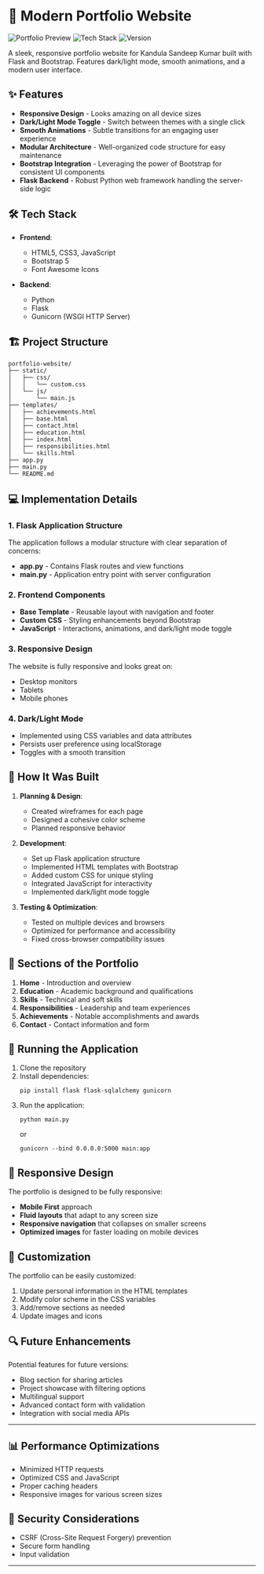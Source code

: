 # 🚀 Modern Portfolio Website

![Portfolio Preview](https://img.shields.io/badge/Portfolio-Kandula%20Sandeep%20Kumar-blue)
![Tech Stack](https://img.shields.io/badge/Tech-Flask%20%7C%20Bootstrap%20%7C%20HTML%20%7C%20CSS%20%7C%20JavaScript-orange)
![Version](https://img.shields.io/badge/Version-1.0-green)

A sleek, responsive portfolio website for Kandula Sandeep Kumar built with Flask and Bootstrap. Features dark/light mode, smooth animations, and a modern user interface.

## ✨ Features

- **Responsive Design** - Looks amazing on all device sizes
- **Dark/Light Mode Toggle** - Switch between themes with a single click
- **Smooth Animations** - Subtle transitions for an engaging user experience
- **Modular Architecture** - Well-organized code structure for easy maintenance
- **Bootstrap Integration** - Leveraging the power of Bootstrap for consistent UI components
- **Flask Backend** - Robust Python web framework handling the server-side logic

## 🛠️ Tech Stack

- **Frontend**:
  - HTML5, CSS3, JavaScript
  - Bootstrap 5
  - Font Awesome Icons
  
- **Backend**:
  - Python
  - Flask
  - Gunicorn (WSGI HTTP Server)

## 🏗️ Project Structure

```
portfolio-website/
├── static/
│   ├── css/
│   │   └── custom.css
│   └── js/
│       └── main.js
├── templates/
│   ├── achievements.html
│   ├── base.html
│   ├── contact.html
│   ├── education.html
│   ├── index.html
│   ├── responsibilities.html
│   └── skills.html
├── app.py
├── main.py
└── README.md
```

## 💻 Implementation Details

### 1. Flask Application Structure

The application follows a modular structure with clear separation of concerns:

- **app.py** - Contains Flask routes and view functions
- **main.py** - Application entry point with server configuration

### 2. Frontend Components

- **Base Template** - Reusable layout with navigation and footer
- **Custom CSS** - Styling enhancements beyond Bootstrap
- **JavaScript** - Interactions, animations, and dark/light mode toggle

### 3. Responsive Design

The website is fully responsive and looks great on:
- Desktop monitors
- Tablets
- Mobile phones

### 4. Dark/Light Mode

- Implemented using CSS variables and data attributes
- Persists user preference using localStorage
- Toggles with a smooth transition

## 🚀 How It Was Built

1. **Planning & Design**:
   - Created wireframes for each page
   - Designed a cohesive color scheme
   - Planned responsive behavior

2. **Development**:
   - Set up Flask application structure
   - Implemented HTML templates with Bootstrap
   - Added custom CSS for unique styling
   - Integrated JavaScript for interactivity
   - Implemented dark/light mode toggle

3. **Testing & Optimization**:
   - Tested on multiple devices and browsers
   - Optimized for performance and accessibility
   - Fixed cross-browser compatibility issues

## 📝 Sections of the Portfolio

1. **Home** - Introduction and overview
2. **Education** - Academic background and qualifications
3. **Skills** - Technical and soft skills
4. **Responsibilities** - Leadership and team experiences
5. **Achievements** - Notable accomplishments and awards
6. **Contact** - Contact information and form

## 🚀 Running the Application

1. Clone the repository
2. Install dependencies:
   ```
   pip install flask flask-sqlalchemy gunicorn
   ```
3. Run the application:
   ```
   python main.py
   ```
   or
   ```
   gunicorn --bind 0.0.0.0:5000 main:app
   ```

## 📱 Responsive Design

The portfolio is designed to be fully responsive:

- **Mobile First** approach
- **Fluid layouts** that adapt to any screen size
- **Responsive navigation** that collapses on smaller screens
- **Optimized images** for faster loading on mobile devices

## 🎨 Customization

The portfolio can be easily customized:

1. Update personal information in the HTML templates
2. Modify color scheme in the CSS variables
3. Add/remove sections as needed
4. Update images and icons

## 🔍 Future Enhancements

Potential features for future versions:

- Blog section for sharing articles
- Project showcase with filtering options
- Multilingual support
- Advanced contact form with validation
- Integration with social media APIs

---

## 📊 Performance Optimizations

- Minimized HTTP requests
- Optimized CSS and JavaScript
- Proper caching headers
- Responsive images for various screen sizes

## 🔐 Security Considerations

- CSRF (Cross-Site Request Forgery) prevention
- Secure form handling
- Input validation

---

